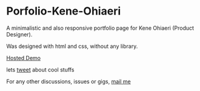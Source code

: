 # Porfolio-Kene-Ohiaeri

A minimalistic and also responsive portfolio page for Kene Ohiaeri (Product Designer).

Was designed with html and css, without any library.

[Hosted Demo](https://stoic-galileo-4dd042.netlify.com)

lets [tweet](https://twitter.com/alphakoder) about cool stuffs

For any other discussions, issues or gigs, [mail me](mailto:judoc96@gmail.com)
